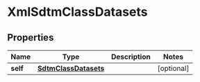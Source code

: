 

# XmlSdtmClassDatasets


## Properties

| Name | Type | Description | Notes |
|------------ | ------------- | ------------- | -------------|
|**self** | [**SdtmClassDatasets**](SdtmClassDatasets.md) |  |  [optional] |



